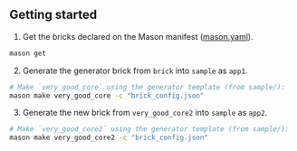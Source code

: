 ## Getting started

1. Get the bricks declared on the Mason manifest ([mason.yaml](mason.yaml)).

```sh
mason get
```

2.  Generate the generator brick from `brick` into `sample` as `app1`.

```sh
# Make `very_good_core` using the generator template (from sample/):
mason make very_good_core -c "brick_config.json"
```

3. Generate the new brick from `very_good_core2` into `sample` as `app2`.

```sh
# Make `very_good_core2` using the generator template (from sample/):
mason make very_good_core2 -c "brick_config.json"
```
